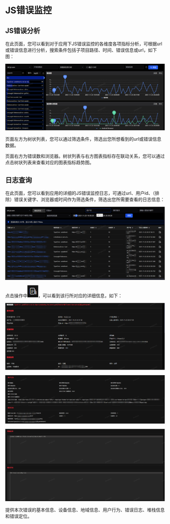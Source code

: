 # JS错误监控

## JS错误分析

在此页面，您可以看到对于应用下JS错误监控的各维度各项指标分析，可根据url或错误信息进行分析，搜索条件包括子项目路径、时间、错误信息或url，如下图：

![](../../image/Operation-Guide/JS-Error/JS-Error1.png)

页面左方为树状列表，您可以通过筛选条件，筛选出您所想看到的url或错误信息数据。

页面右方为错误数和浏览器。树状列表与右方图表指标存在联动关系，您可以通过点击树状列表来查看对应的图表指标趋势图。

## 日志查询

在此页面，您可以看到应用的详细的JS错误监控日志，可通过url、用户id、（排除）错误关键字、浏览器或时间作为筛选条件，筛选出您所需要查看的日志信息：

![](../../image/Operation-Guide/JS-Error/JS-Error2.png)

点击操作中![](../../image/Operation-Guide/JS-Error/JS-Error3.png)，可以看到该行所对应的详细信息，如下：

 ![](../../image/Operation-Guide/JS-Error/JS-Error4.png)

![](../../image/Operation-Guide/JS-Error/JS-Error5.png)

![](../../image/Operation-Guide/JS-Error/JS-Error6.png)

提供本次错误的基本信息、设备信息、地域信息、用户行为、错误日志、堆栈信息和错误定位。